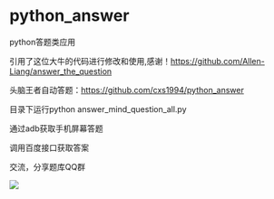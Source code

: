 # python_answer

python答题类应用

引用了这位大牛的代码进行修改和使用,感谢！https://github.com/Allen-Liang/answer_the_question

头脑王者自动答题：https://github.com/cxs1994/python_answer

目录下运行python answer_mind_question_all.py

通过adb获取手机屏幕答题

调用百度接口获取答案

交流，分享题库QQ群

![](https://github.com/cxs1994/python_answer/blob/master/gitpic/20180121104004.jpg)<br>
